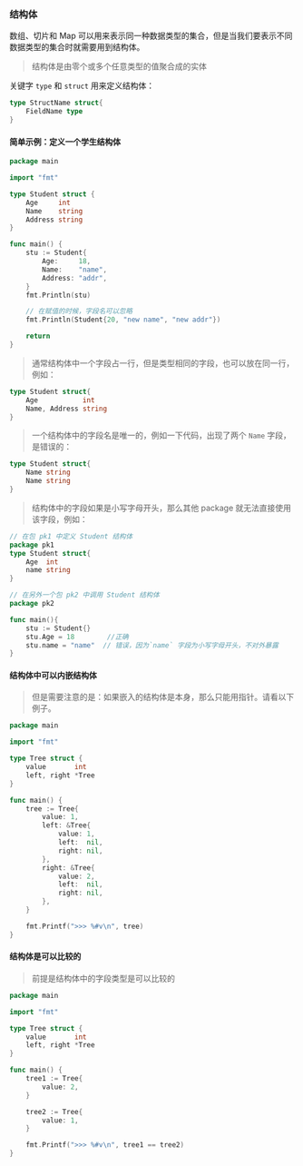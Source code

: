 ### 结构体

数组、切片和 Map 可以用来表示同一种数据类型的集合，但是当我们要表示不同数据类型的集合时就需要用到结构体。
> 结构体是由零个或多个任意类型的值聚合成的实体

关键字 `type` 和 `struct` 用来定义结构体：
``` go
type StructName struct{
    FieldName type
}
```

#### 简单示例：定义一个学生结构体
``` go
package main

import "fmt"

type Student struct {
	Age     int
	Name    string
	Address string
}

func main() {
	stu := Student{
		Age:     18,
		Name:    "name",
		Address: "addr",
	}
	fmt.Println(stu)

	// 在赋值的时候，字段名可以忽略
	fmt.Println(Student{20, "new name", "new addr"})

	return
}
```

> 通常结构体中一个字段占一行，但是类型相同的字段，也可以放在同一行，例如：

``` go
type Student struct{
    Age           int
    Name, Address string
}
```

> 一个结构体中的字段名是唯一的，例如一下代码，出现了两个 `Name` 字段，是错误的：

``` go
type Student struct{
    Name string
    Name string
}
``` 

> 结构体中的字段如果是小写字母开头，那么其他 package 就无法直接使用该字段，例如：

``` go
// 在包 pk1 中定义 Student 结构体
package pk1
type Student struct{
    Age  int
    name string
}
```

``` go 
// 在另外一个包 pk2 中调用 Student 结构体
package pk2

func main(){
    stu := Student{}
    stu.Age = 18        //正确
    stu.name = "name"  // 错误，因为`name` 字段为小写字母开头，不对外暴露
}
```


#### 结构体中可以内嵌结构体
> 但是需要注意的是：如果嵌入的结构体是本身，那么只能用指针。请看以下例子。

``` go
package main

import "fmt"

type Tree struct {
	value       int
	left, right *Tree
}

func main() {
	tree := Tree{
		value: 1,
		left: &Tree{
			value: 1,
			left:  nil,
			right: nil,
		},
		right: &Tree{
			value: 2,
			left:  nil,
			right: nil,
		},
	}

	fmt.Printf(">>> %#v\n", tree)
}
```

#### 结构体是可以比较的
> 前提是结构体中的字段类型是可以比较的

``` go
package main

import "fmt"

type Tree struct {
	value       int
	left, right *Tree
}

func main() {
	tree1 := Tree{
		value: 2,
	}

	tree2 := Tree{
		value: 1,
	}

	fmt.Printf(">>> %#v\n", tree1 == tree2)
}
```


